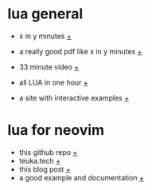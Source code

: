 # lua general

+ x in y minutes [+](https://learnxinyminutes.com/docs/lua/)
+ a really good pdf like x in y minutes [+](https://raw.githubusercontent.com/medwatt/Notes/main/Lua/Lua_Quick_Guide.pdf)

+ 33 minute video [+](https://www.youtube.com/watch?v=IP3J56sKtn0)
+ all LUA in one hour [+](https://www.youtube.com/watch?v=iMacxZQMPXs)
+ a site with interactive examples [+](https://www.luascript.dev/learn)

# lua for neovim
+ this github repo [+](https://github.com/nanotee/nvim-lua-guide)
+ teuka.tech [+](https://teukka.tech/luanvim.html)
+ this blog post [+](https://teukka.tech/luanvim.html)
+ a good example and documentation [+](https://oroques.dev/notes/neovim-init/)





